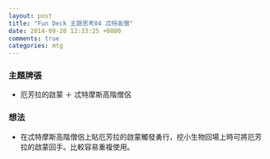 ```yaml
---
layout: post
title: "Fun Deck 主題思考04 忒特高僧"
date: 2014-09-20 12:33:25 +0800
comments: true
categories: mtg
---
```


### 主題牌張

- 厄芳拉的啟蒙 ＋ 忒特摩斯高階僧侶


### 想法

- 在忒特摩斯高階僧侶上貼厄芳拉的啟蒙觸發勇行，挖小生物回場上時可將厄芳拉的啟蒙回手。比較容易重複使用。